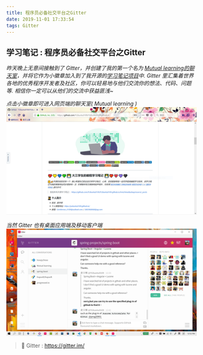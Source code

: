 ```yaml
---
title: 程序员必备社交平台之Gitter
date: 2019-11-01 17:33:54
tags: Gitter
---
```


## 学习笔记 : 程序员必备社交平台之Gitter
*昨天晚上无意间接触到了 Gitter，并创建了我的第一个名为 [Mutual learning的聊天室](https://gitter.im/Mutual-learning/community?utm_source=share-link&utm_medium=link&utm_campaign=share-link)，并将它作为小徽章加入到了我开源的[学习笔记项目](https://github.com/YUbuntu0109/YUbuntu0109.github.io)中. Gitter 里汇集着世界各地的优秀程序开发者及社区，你可以轻易地与他们交流你的想法、代码、问题等. 相信你一定可以从他们的交流中获益匪浅~*

*点击小徽章即可进入网页端的聊天室( Mutual learning )*
![ ](程序员必备社交平台之Gitter/Gitter-onBlog.PNG)

*当然 Gitter 也有桌面应用端及移动客户端*
![ ](程序员必备社交平台之Gitter/Gitter-onDesktop.PNG)



> 💬 Gitter : https://gitter.im/

